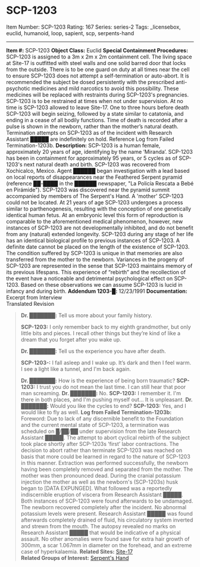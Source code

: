 # SCP-1203
Item Number: SCP-1203
Rating: 167
Series: series-2
Tags: _licensebox, euclid, humanoid, loop, sapient, scp, serpents-hand

---

**Item #:** SCP-1203
**Object Class:** Euclid
**Special Containment Procedures:** SCP-1203 is assigned to a 3m x 2m x 2m containment cell. The living space at Site-17 is outfitted with steel walls and one solid barred door that locks from the outside. There is to be one guard on duty at all times near the cell to ensure SCP-1203 does not attempt a self-termination or auto-abort. It is recommended the subject be dosed persistently with the prescribed anti-psychotic medicines and mild narcotics to avoid this possibility. These medicines will be replaced with restraints during SCP-1203's pregnancies. SCP-1203 is to be restrained at times when not under supervision. At no time is SCP-1203 allowed to leave Site-17.
One to three hours before death SCP-1203 will begin seizing, followed by a state similar to catatonia, and ending in a cease of all bodily functions. Time of death is recorded after a pulse is shown in the newborn, rather than the mother’s natural death.
Termination attempts on SCP-1203 as of the incident with Research Assistant █████ are indefinitely on hold. Reference Log from Failed Termination-1203b.
**Description:** SCP-1203 is a human female, approximately 20 years of age, identifying by the name ‘Miranda’. SCP-1203 has been in containment for approximately 95 years, or 5 cycles as of SCP-1203's next natural death and birth.
SCP-1203 was recovered from Xochicalco, Mexico. Agent ██████ began investigation with a lead based on local reports of disappearances near the Feathered Serpent pyramid (reference ██-████ in the ██████ newspaper, "La Policía Rescata a Bebé en Pirámide"). SCP-1203 was discovered near the pyramid summit accompanied by members of The Serpent's Hand. A 'mother' SCP-1203 could not be located.
At 21 years of age SCP-1203 undergoes a process similar to parthenogenesis, resulting with the conception of one genetically identical human fetus. At an embryonic level this form of reproduction is comparable to the aforementioned medical phenomenon, however, new instances of SCP-1203 are not developmentally inhibited, and do not benefit from any (natural) extended longevity.
SCP-1203 during any stage of her life has an identical biological profile to previous instances of SCP-1203. A definite date cannot be placed on the length of the existence of SCP-1203.
The condition suffered by SCP-1203 is unique in that memories are also transferred from the mother to the newborn. Variances in the progeny of SCP-1203 are represented in the sense that SCP-1203 maintains memory of its previous lifespans. This experience of “rebirth” and the recollection of the event have a noticeable and detrimental psychological effect on SCP-1203. Based on these observations we can assume SCP-1203 is lucid in infancy and during birth.
**Addendum 1203-█:** 12/23/1991
**Documentation:** Excerpt from Interview  
Translated Revision
> **Dr. ███████:** Tell us more about your family history.  
>    
>  **SCP-1203:** I only remember back to my eighth grandmother, but only little bits and pieces. I recall other things but they’re kind of like a dream that you forget after you wake up.  
>    
>  **Dr. ███████:** Tell us the experience you have after death.  
>    
>  **SCP-1203-:** I fall asleep and I wake up. It’s dark and then I feel warm. I see a light like a tunnel, and I'm back again.  
>    
>  **Dr. ███████:** How is the experience of being born traumatic?
> **SCP-1203:** I trust you do not mean the last time. I can still hear that poor man screaming.
> **Dr. ███████:** No.
> **SCP-1203:** I remember it. I'm there in both places, and I'm pushing myself out… It is unpleasant.
> **Dr. ███████:** Would you like the cycles to end?
> **SCP-1203:** Yes, and I would like to fly as well.
**Log from Failed Termination-1203b:**
Foreword: Due to lack of any discernible benefit to the Foundation and the current mental state of SCP-1203, a termination was scheduled on █/██/██ under supervision from the late Research Assistant █████. The attempt to abort cyclical rebirth of the subject took place shortly after SCP-1203s ‘first’ labor contractions. The decision to abort rather than terminate SCP-1203 was reached on basis that more could be learned in regard to the nature of SCP-1203 in this manner.
Extraction was performed successfully, the newborn having been completely removed and separated from the mother. The mother was then pronounced dead. During the cranial potassium injection the mother as well as the newborn's (SCP-1203s) husk began to [DATA EXPUNGED]. What followed was a reportedly indiscernible eruption of viscera from Research Assistant █████. Both instances of SCP-1203 were found afterwards to be undamaged.
The newborn recovered completely after the incident. No abnormal potassium levels were present.
Research Assistant █████ was found afterwards completely drained of fluid, his circulatory system inverted and strewn from the mouth. The autopsy revealed no marks on Research Assistant █████ that would be indicative of a physical assault. No other anomalies were found save for extra hair growth of 300mm, a scar 1.067mm in diameter on the forehead, and an extreme case of hyperkalaemia.
**Related Sites:** [Site-17](/secure-facilities-locations)  
**Related Groups of Interest:** [Serpent's Hand](/serpent-s-hand-hub)